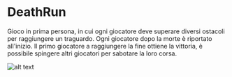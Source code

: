 # DeathRun

Gioco in prima persona, in cui ogni giocatore deve superare diversi ostacoli per raggiungere un traguardo.
Ogni giocatore dopo la morte è riportato all'inizio.
Il primo giocatore a raggiungere la fine ottiene la vittoria, è possibile spingere altri giocatori per sabotare la loro corsa.
 
![alt text](https://github.com/Francesco-Tamburini/DeathRun-TamburiniVincenziFontana/tree/main/Photos/levels.png)
